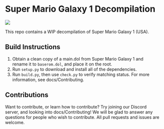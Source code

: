 # Super Mario Galaxy 1 Decompilation

<img src="https://img.shields.io/endpoint?url=https://raw.githubusercontent.com/shibbo/Petari/master/data/percent.json&style=flat" />

This repo contains a WIP decompilation of Super Mario Galaxy 1 (USA).

## Build Instructions

1. Obtain a clean copy of a main.dol from Super Mario Galaxy 1 and rename it to `baserom.dol`, and place it on the root.
2. Run `setup.py` to download and install all of the dependencies.
3. Run `build.py`, then use `check.py` to verify matching status. For more information, see docs/Contributing.

## Contributions

Want to contribute, or learn how to contribute? Try joining our Discord server, and looking into docs/Contributing! We will be glad to answer any questions for people who wish to contribute. All pull requests and issues are welcome.
